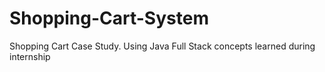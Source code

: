 # Shopping-Cart-System
Shopping Cart Case Study. Using Java Full Stack concepts learned during internship
